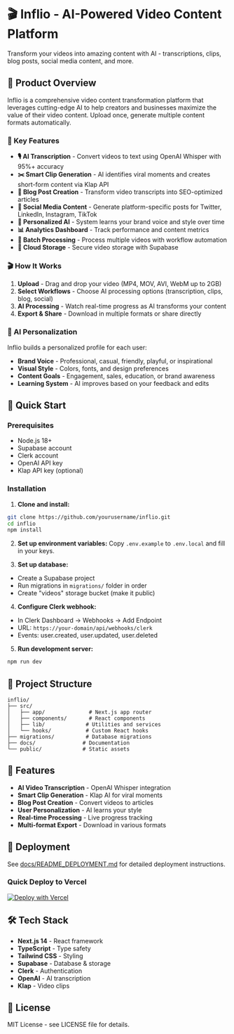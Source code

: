 # 🎬 Inflio - AI-Powered Video Content Platform

Transform your videos into amazing content with AI - transcriptions, clips, blog posts, social media content, and more.

## 🎯 Product Overview

Inflio is a comprehensive video content transformation platform that leverages cutting-edge AI to help creators and businesses maximize the value of their video content. Upload once, generate multiple content formats automatically.

### 🌟 Key Features

- **🎙️ AI Transcription** - Convert videos to text using OpenAI Whisper with 95%+ accuracy
- **✂️ Smart Clip Generation** - AI identifies viral moments and creates short-form content via Klap API
- **📝 Blog Post Creation** - Transform video transcripts into SEO-optimized articles
- **📱 Social Media Content** - Generate platform-specific posts for Twitter, LinkedIn, Instagram, TikTok
- **🎯 Personalized AI** - System learns your brand voice and style over time
- **📊 Analytics Dashboard** - Track performance and content metrics
- **🔄 Batch Processing** - Process multiple videos with workflow automation
- **💾 Cloud Storage** - Secure video storage with Supabase

### 🎬 How It Works

1. **Upload** - Drag and drop your video (MP4, MOV, AVI, WebM up to 2GB)
2. **Select Workflows** - Choose AI processing options (transcription, clips, blog, social)
3. **AI Processing** - Watch real-time progress as AI transforms your content
4. **Export & Share** - Download in multiple formats or share directly

### 🤖 AI Personalization

Inflio builds a personalized profile for each user:
- **Brand Voice** - Professional, casual, friendly, playful, or inspirational
- **Visual Style** - Colors, fonts, and design preferences
- **Content Goals** - Engagement, sales, education, or brand awareness
- **Learning System** - AI improves based on your feedback and edits

## 🚀 Quick Start

### Prerequisites
- Node.js 18+
- Supabase account
- Clerk account
- OpenAI API key
- Klap API key (optional)

### Installation

1. **Clone and install:**
```bash
git clone https://github.com/yourusername/inflio.git
cd inflio
npm install
```

2. **Set up environment variables:**
Copy `.env.example` to `.env.local` and fill in your keys.

3. **Set up database:**
- Create a Supabase project
- Run migrations in `migrations/` folder in order
- Create "videos" storage bucket (make it public)

4. **Configure Clerk webhook:**
- In Clerk Dashboard → Webhooks → Add Endpoint
- URL: `https://your-domain/api/webhooks/clerk`
- Events: user.created, user.updated, user.deleted

5. **Run development server:**
```bash
npm run dev
```

## 📁 Project Structure

```
inflio/
├── src/
│   ├── app/              # Next.js app router
│   ├── components/       # React components
│   ├── lib/             # Utilities and services
│   └── hooks/           # Custom React hooks
├── migrations/          # Database migrations
├── docs/               # Documentation
└── public/             # Static assets
```

## 🎯 Features

- **AI Video Transcription** - OpenAI Whisper integration
- **Smart Clip Generation** - Klap AI for viral moments
- **Blog Post Creation** - Convert videos to articles
- **User Personalization** - AI learns your style
- **Real-time Processing** - Live progress tracking
- **Multi-format Export** - Download in various formats

## 🚀 Deployment

See [docs/README_DEPLOYMENT.md](docs/README_DEPLOYMENT.md) for detailed deployment instructions.

### Quick Deploy to Vercel

[![Deploy with Vercel](https://vercel.com/button)](https://vercel.com/new/clone?repository-url=https%3A%2F%2Fgithub.com%2Fyourusername%2Finflio)

## 🛠️ Tech Stack

- **Next.js 14** - React framework
- **TypeScript** - Type safety
- **Tailwind CSS** - Styling
- **Supabase** - Database & storage
- **Clerk** - Authentication
- **OpenAI** - AI transcription
- **Klap** - Video clips

## 📄 License

MIT License - see LICENSE file for details.
